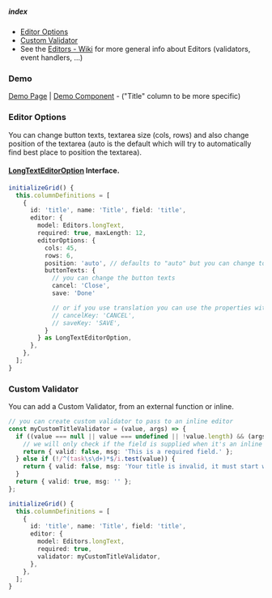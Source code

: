 ##### index
- [Editor Options](#editor-options) 
- [Custom Validator](#custom-validator) 
- See the [Editors - Wiki](/ghiscoding/slickgrid-universal/wiki/Editors) for more general info about Editors (validators, event handlers, ...)

### Demo
[Demo Page](https://ghiscoding.github.io/slickgrid-universal/#/example12) | [Demo Component](/ghiscoding/slickgrid-universal/blob/master/examples/webpack-demo-vanilla-bundle/src/examples/example12.ts) - ("Title" column to be more specific)

### Editor Options
You can change button texts, textarea size (cols, rows) and also change position of the textarea (auto is the default which will try to automatically find best place to position the textarea).

#### [LongTextEditorOption](/ghiscoding/slickgrid-universal/blob/master/packages/common/src/interfaces/longTextEditorOption.interface.ts) Interface.

```ts
initializeGrid() {
  this.columnDefinitions = [
    {
      id: 'title', name: 'Title', field: 'title', 
      editor: {
        model: Editors.longText, 
        required: true, maxLength: 12,
        editorOptions: {
          cols: 45,
          rows: 6,
          position: 'auto', // defaults to "auto" but you can change to "top", "bottom", "left" or "right"
          buttonTexts: {
            // you can change the button texts
            cancel: 'Close',
            save: 'Done'

            // or if you use translation you can use the properties with `Key` suffix
            // cancelKey: 'CANCEL',
            // saveKey: 'SAVE',
          }
        } as LongTextEditorOption,
      },
    },
  ];
}
```

### Custom Validator
You can add a Custom Validator, from an external function or inline.
```ts
// you can create custom validator to pass to an inline editor
const myCustomTitleValidator = (value, args) => {
  if ((value === null || value === undefined || !value.length) && (args.compositeEditorOptions && args.compositeEditorOptions.modalType === 'create' || args.compositeEditorOptions.modalType === 'edit')) {
    // we will only check if the field is supplied when it's an inline editing OR a composite editor of type create/edit
    return { valid: false, msg: 'This is a required field.' };
  } else if (!/^(task\s\d+)*$/i.test(value)) {
    return { valid: false, msg: 'Your title is invalid, it must start with "Task" followed by a number.' };
  }
  return { valid: true, msg: '' };
};

initializeGrid() {
  this.columnDefinitions = [
    {
      id: 'title', name: 'Title', field: 'title', 
      editor: {
        model: Editors.longText, 
        required: true, 
        validator: myCustomTitleValidator,
      },
    },
  ];
}
```